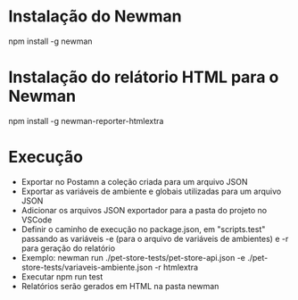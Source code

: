 # Instalação do Newman
npm install -g newman

# Instalação do relátorio HTML para o Newman
npm install -g newman-reporter-htmlextra

# Execução
- Exportar no Postamn a coleção criada para um arquivo JSON
- Exportar as variáveis de ambiente e globais utilizadas para um arquivo JSON
- Adicionar os arquivos JSON exportador para a pasta do projeto no VSCode
- Definir o caminho de execução no package.json, em "scripts.test" passando as variáveis -e (para o arquivo de variáveis de ambientes) e -r para geração do relatório
- Exemplo: newman run ./pet-store-tests/pet-store-api.json -e ./pet-store-tests/variaveis-ambiente.json -r htmlextra
- Executar npm run test
- Relatórios serão gerados em HTML na pasta newman